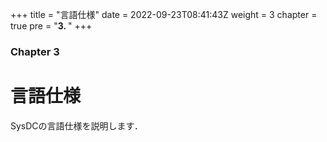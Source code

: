 +++
title = "言語仕様"
date = 2022-09-23T08:41:43Z
weight = 3
chapter = true
pre = "<b>3. </b>"
+++

### Chapter 3

# 言語仕様

SysDCの言語仕様を説明します．
